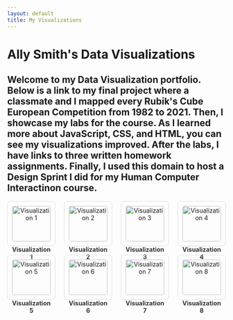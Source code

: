 ```yaml
---
layout: default
title: My Visualizations
---
```


# Ally Smith's Data Visualizations
## Welcome to my Data Visualization portfolio. Below is a link to my final project where a classmate and I mapped every Rubik's Cube European Competition from 1982 to 2021. Then, I showcase my labs for the course. As I learned more about JavaScript, CSS, and HTML, you can see my visualizations improved. After the labs, I have links to three written homework assignments. Finally, I used this domain to host a Design Sprint I did for my Human Computer Interactinon course.

<style>
  .viz-grid {
    display: grid;
    grid-template-columns: repeat(4, 1fr);
    gap: 20px;
    text-align: center;
  }
  .viz-item {
    border: 1px solid #ddd;
    border-radius: 8px;
    padding: 10px;
    transition: transform 0.2s ease;
  }
  .viz-item:hover {
    transform: scale(1.03);
  }
  .viz-img {
    width: 100%;
    height: auto;
    border-radius: 4px;
  }
  .viz-title {
    margin-top: 10px;
    font-weight: bold;
    text-decoration: none;
    color: #333;
    display: inline-block;
  }
  .viz-title:hover {
    text-decoration: underline;
  }
</style>

<div class="viz-grid">

  <div class="viz-item">
    <a href="vis1/index.html">
      <img src="assets/vis1.png" alt="Visualization 1" class="viz-img">
      <div class="viz-title">Visualization 1</div>
    </a>
  </div>

  <div class="viz-item">
    <a href="vis2/index.html">
      <img src="assets/vis2.png" alt="Visualization 2" class="viz-img">
      <div class="viz-title">Visualization 2</div>
    </a>
  </div>

  <div class="viz-item">
    <a href="vis3/index.html">
      <img src="assets/vis3.png" alt="Visualization 3" class="viz-img">
      <div class="viz-title">Visualization 3</div>
    </a>
  </div>

  <div class="viz-item">
    <a href="vis4/index.html">
      <img src="assets/vis4.png" alt="Visualization 4" class="viz-img">
      <div class="viz-title">Visualization 4</div>
    </a>
  </div>

  <div class="viz-item">
    <a href="vis5/index.html">
      <img src="assets/vis5.png" alt="Visualization 5" class="viz-img">
      <div class="viz-title">Visualization 5</div>
    </a>
  </div>

  <div class="viz-item">
    <a href="vis6/index.html">
      <img src="assets/vis6.png" alt="Visualization 6" class="viz-img">
      <div class="viz-title">Visualization 6</div>
    </a>
  </div>

  <div class="viz-item">
    <a href="vis7/index.html">
      <img src="assets/vis7.png" alt="Visualization 7" class="viz-img">
      <div class="viz-title">Visualization 7</div>
    </a>
  </div>

  <div class="viz-item">
    <a href="vis8/index.html">
      <img src="assets/vis8.png" alt="Visualization 8" class="viz-img">
      <div class="viz-title">Visualization 8</div>
    </a>
  </div>

</div>

